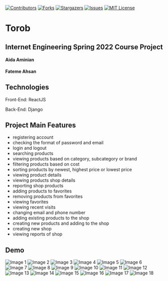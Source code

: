 [![Contributors][contributors-shield]][contributors-url]
[![Forks][forks-shield]][forks-url]
[![Stargazers][stars-shield]][stars-url]
[![Issues][issues-shield]][issues-url]
[![MIT License][license-shield]][license-url]


# Torob
## Internet Engineering Spring 2022 Course Project
#### Aida Aminian

#### Fateme Ahsan

## Technologies
Front-End: ReactJS

Back-End: Django


## Project Main Features


- registering account
- checking the format of password and email
- login and logout
- searching products
- viewing products based on category, subcategory or brand
- filtering products based on cost
- sorting products by newest, highest price or lowest price
- viewing product details
- viewing products shop details
- reporting shop products
- adding products to favorites
- removing products from favorites
- viewing favorites
- viewing recent visits
- changing email and phone number
- adding existing products to the shop
- creating new products and adding to the shop
- creating new shop
- viewing reports of shop



## Demo

![Image 1](images/01.png)
![Image 2](images/02.png)
![Image 3](images/03.png)
![Image 4](images/04.png)
![Image 5](images/05.png)
![Image 6](images/06.png)
![Image 7](images/07.png)
![Image 8](images/08.png)
![Image 9](images/09.png)
![Image 10](images/10.png)
![Image 11](images/11.png)
![Image 12](images/12.png)
![Image 13](images/13.png)
![Image 14](images/14.png)
![Image 15](images/15.png)
![Image 16](images/16.png)
![Image 17](images/17.png)
![Image 18](images/18.png)

<!-- MARKDOWN LINKS & IMAGES -->
<!-- https://www.markdownguide.org/basic-syntax/#reference-style-links -->
[contributors-shield]: https://img.shields.io/github/contributors/aidaaminian/Torob.svg?style=for-the-badge
[contributors-url]: https://github.com/aidaaminian/Torob/graphs/contributors
[forks-shield]: https://img.shields.io/github/forks/aidaaminian/Torob.svg?style=for-the-badge
[forks-url]: https://github.com/aidaaminian/Torob/network/members
[stars-shield]: https://img.shields.io/github/stars/aidaaminian/Torob.svg?style=for-the-badge
[stars-url]: https://github.com/aidaaminian/Torob/stargazers
[issues-shield]: https://img.shields.io/github/issues/aidaaminian/Torob.svg?style=for-the-badge
[issues-url]: https://github.com/aidaaminian/Torob/issues
[license-shield]: https://img.shields.io/github/license/aidaaminian/Torob.svg?style=for-the-badge
[license-url]: https://github.com/aidaaminian/Torob/blob/master/LICENSE.txt
